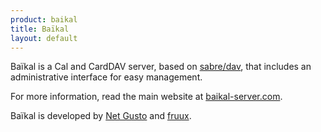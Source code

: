 ```yaml
---
product: baikal 
title: Baïkal 
layout: default
---
```


Baïkal is a Cal and CardDAV server, based on [sabre/dav][1], that includes an
administrative interface for easy management.

For more information, read the main website at [baikal-server.com][2].

Baïkal is developed by [Net Gusto][3] and [fruux][4]. 

[1]: /dav/
[2]: http://baikal-server.com/
[3]: http://netgusto.com/
[4]: https://fruux.com/
